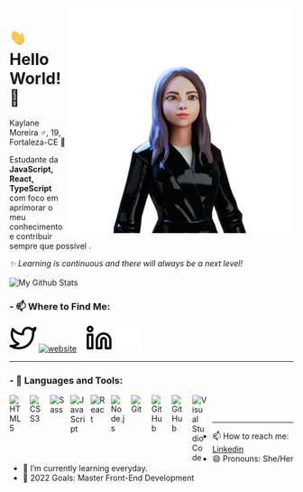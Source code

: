 <img src="./assets/ReadyPlayerMe-Avatar.png" min-width="400px" max-width="400px" width="400px" align="right">

# <img src="./assets/hi.gif" width="30px"> Hello World! 👾

Kaylane Moreira ♂️, 19, Fortaleza-CE 🙋

Estudante da **JavaScript, React, TypeScript** com foco em aprimorar o meu conhecimento e contribuir sempre que possível .

_✨ Learning is continuous and there will always be a next level!_

<img align="center" src="https://github-readme-stats.vercel.app/api/top-langs/?username=kaylanemoreira&layout=compact&theme=radical" alt="My Github Stats">

### - 📫 Where to Find Me:

<!-- [![website](./img/globe-light.svg)](https://kaylanemoreira.com#gh-light-mode-only)
[![website](./img/globe-dark.svg)](https://kaylanemoreira.com#gh-dark-mode-only)
&nbsp;&nbsp; -->
[![website](./assets/twitter-light.svg)](https://twitter.com/Kaylane_SM#gh-light-mode-only)
[![website](./assets/twitter-dark.svg)](https://twitter.com/Kaylane_SM#gh-dark-mode-only)
&nbsp;&nbsp;
[![website](./assets/linkedin-light.svg)](https://www.linkedin.com/in/kaylanem/#gh-light-mode-only)
[![website](./assets/linkedin-dark.svg)](https://www.linkedin.com/in/kaylanem/#gh-dark-mode-only)

---

### - 🧠 Languages and Tools:

<img align="left" alt="HTML5" width="26px" src="https://cdn.jsdelivr.net/gh/devicons/devicon/icons/html5/html5-original.svg" style="padding-right:10px;" />
<img align="left" alt="CSS3" width="26px" src="https://cdn.jsdelivr.net/gh/devicons/devicon/icons/css3/css3-original.svg" style="padding-right:10px;" />
 <img align="left" alt="Sass" width="26px" src="https://cdn.jsdelivr.net/gh/devicons/devicon/icons/sass/sass-original.svg" style="padding-right:10px;" />
<img align="left" alt="JavaScript" width="26px" src="https://cdn.jsdelivr.net/gh/devicons/devicon/icons/javascript/javascript-original.svg" style="padding-right:10px;" />
<img align="left" alt="React" width="26px" src="https://cdn.jsdelivr.net/gh/devicons/devicon/icons/react/react-original.svg" style="padding-right:10px;" />
<img align="left" alt="Node.js" width="26px" src="https://cdn.jsdelivr.net/gh/devicons/devicon/icons/nodejs/nodejs-original.svg" style="padding-right:10px;" />
<!-- <img align="left" alt="MongoDB" width="26px" src="https://cdn.jsdelivr.net/gh/devicons/devicon/icons/mongodb/mongodb-original.svg" style="padding-right:10px;" />
<img align="left" alt="MySQL" width="26px" src="https://cdn.jsdelivr.net/gh/devicons/devicon/icons/mysql/mysql-original.svg" style="padding-right:10px;" /> -->

<img align="left" alt="Git" width="26px" src="https://cdn.jsdelivr.net/gh/devicons/devicon/icons/git/git-original.svg" style="padding-right:10px;" />
<img align="left" alt="GitHub" width="26px" src="https://user-images.githubusercontent.com/3369400/139447912-e0f43f33-6d9f-45f8-be46-2df5bbc91289.png#gh-dark-mode-only" style="padding-right:10px;" />
<img align="left" alt="GitHub" width="26px" src="https://user-images.githubusercontent.com/3369400/139448065-39a229ba-4b06-434b-bc67-616e2ed80c8f.png#gh-light-mode-only" style="padding-right:10px;" />
<!-- <img align="left" alt="Terminal" width="26px" src="./img/terminal-light.svg#gh-light-mode-only" />
<img align="left" alt="Terminal" width="26px" src="./img/terminal-dark.svg#gh-dark-mode-only" /> -->
<img align="left" alt="Visual Studio Code" width="26px" src="https://cdn.jsdelivr.net/gh/devicons/devicon/icons/vscode/vscode-original.svg" style="padding-right:10px;" />

<br />
<br />

---
<!-- ### - 🎵 _"…And be a simple kind of man"_ -->

- 📫 How to reach me: [Linkedin](https://www.linkedin.com/in/kaylanem/)
- 😄 Pronouns: She/Her
- 🌱 I’m currently learning everyday.
- 🥅 2022 Goals: Master Front-End Development
<!-- - 👯 ... -->
<!-- - 💬 ... -->
<!-- - 🔭 ... -->
<!-- - ⚡ Fun fact: ... -->
